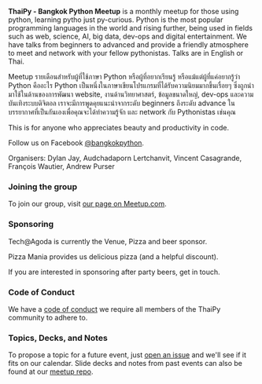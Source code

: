 **ThaiPy - Bangkok Python Meetup** is a monthly meetup for those using python, learning pytho just py-curious. Python is the most popular programming languages in the world and rising further, being used in fields such as web, science, AI, big data, dev-ops and digital entertainment. We have talks from beginners to advanced and provide a friendly atmosphere to meet and network with your fellow pythonistas. Talks are in English or Thai.

Meetup รายเดือนสำหรับผู้ที่ใช้ภาษา Python หรือผู้ที่อยากเรียนรู้ หรือแม้แต่ผู้ที่แค่อยากรู้ว่า Python คืออะไร Python เป็นหนึ่งในภาษาเขียนโปรแกรมที่ได้รับความนิยมมากขึ้นเรื่อยๆ ซึ่งถูกนำมาใช้ในด้านของการพัฒนา website, งานด้านวิทยาศาสตร์, ข้อมูลขนาดใหญ่, dev-ops และความบันเทิงระบบดิจิตอล เราจะมีการพูดคุยแนะนำจากระดับ beginners ถึงระดับ advance ในบรรยากาศที่เป็นกันเองเพื่อคุณจะได้ทำความรู้จัก และ network กับ Pythonistas เช่นคุณ

This is for anyone who appreciates beauty and productivity in code. 

Follow us on Facebook [@bangkokpython](https://www.facebook.com/bangkokpython).

Organisers: Dylan Jay, Audchadaporn Lertchanvit, Vincent Casagrande, François Wautier, Andrew Purser

### Joining the group

To join our group, visit [our page on Meetup.com](https://www.meetup.com/thaipy-bangkok-python-meetup/).

### Sponsoring

Tech@Agoda is currently the Venue, Pizza and beer sponsor. 

Pizza Mania provides us delicious pizza (and a helpful discount).

If you are interested in sponsoring after party beers, get in touch.

### Code of Conduct
We have a [code of conduct](/coc) we require all members of the ThaiPy community to adhere to.

### Topics, Decks, and Notes

To propose a topic for a future event, just [open an issue](https://github.com/ThaiPy/meetups/issues) and we'll see if it fits on our calendar. Slide decks and notes from past events can also be found at our [meetup repo](https://github.com/ThaiPy/meetups/).
